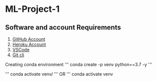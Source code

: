 # ML-Project-1

## Software and account Requirements

1. [GitHub Account](https://github.com/)
2. [Heroku Account](https://dashboard.heroku.com/login)
3. [VSCode](https://code.visualstudio.com/download)
4. [Git cli](https://git-scm.com/downloads)


Creating conda environment
'''
conda create -p venv python==3.7 -y
'''

'''
conda activate venv/
'''
OR
'''
conda activate venv
